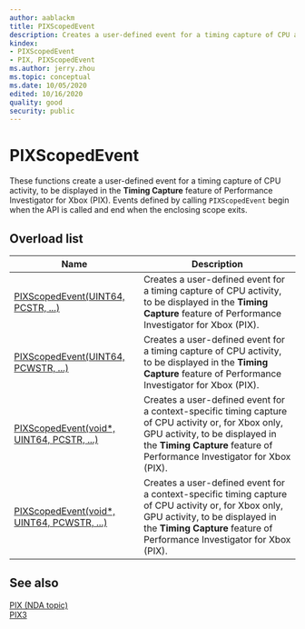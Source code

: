 ```yaml
---
author: aablackm
title: PIXScopedEvent
description: Creates a user-defined event for a timing capture of CPU activity, to be displayed in the **Timing Capture** feature of Performance Investigator for Xbox (PIX).
kindex:
- PIXScopedEvent
- PIX, PIXScopedEvent
ms.author: jerry.zhou
ms.topic: conceptual
ms.date: 10/05/2020
edited: 10/16/2020
quality: good
security: public
---
```


# PIXScopedEvent
  
These functions create a user-defined event for a timing capture of CPU activity, to be displayed in the **Timing Capture** feature of Performance Investigator for Xbox (PIX). Events defined by calling `PIXScopedEvent` begin when the API is called and end when the enclosing scope exits.  
  
<a id="overloadsSection"></a>
  
## Overload list
  
| Name| Description |  
| --- | --- |  
| [PIXScopedEvent(UINT64, PCSTR, ...)](pixscopedevent.md) | Creates a user-defined event for a timing capture of CPU activity, to be displayed in the **Timing Capture** feature of Performance Investigator for Xbox (PIX). |  
| [PIXScopedEvent(UINT64, PCWSTR, ...)](pixscopedevent.md) | Creates a user-defined event for a timing capture of CPU activity, to be displayed in the **Timing Capture** feature of Performance Investigator for Xbox (PIX). |  
| [PIXScopedEvent(void\*, UINT64, PCSTR, ...)](pixscopedevent.md) | Creates a user-defined event for a context-specific timing capture of CPU activity or, for Xbox only, GPU activity, to be displayed in the **Timing Capture** feature of Performance Investigator for Xbox (PIX). |  
| [PIXScopedEvent(void\*, UINT64, PCWSTR, ...)](pixscopedevent.md) | Creates a user-defined event for a context-specific timing capture of CPU activity or, for Xbox only, GPU activity, to be displayed in the **Timing Capture** feature of Performance Investigator for Xbox (PIX). |  
  
<a id="seealsoSection"></a>
  
## See also
  
[PIX (NDA topic)](../../../../tools-console/xbox-tools-and-apis/pix/pix.md)  
[PIX3](../pix3_members.md)  
  